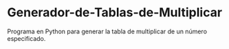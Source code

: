 # Generador-de-Tablas-de-Multiplicar
Programa en Python para generar la tabla de multiplicar de un número especificado.

